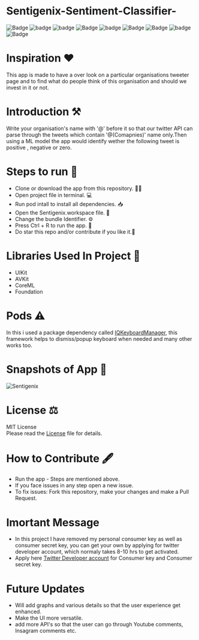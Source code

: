 # Sentigenix-Sentiment-Classifier-

![Badge](https://img.shields.io/badge/Xcode-11.6-green)
![badge](https://img.shields.io/badge/Swift-5.0-red)
![badge](https://img.shields.io/badge/iOS-13-blue)
![Badge](https://img.shields.io/badge/License-MIT-yellow) 
![badge](https://img.shields.io/badge/Platfrom-iOS-orange)
![Badge](https://img.shields.io/badge/Sentiment-Analyser-yellowgreen)
![Badge](https://img.shields.io/badge/Sentiment-App-orange)
![badge](https://img.shields.io/badge/IQKeyboardManager-Swift-red)
![Badge](https://img.shields.io/badge/Swifty-JSON-green)

# Inspiration ❤️

This app is made to have a over look on a particular organisations tweeter page and to find what do people think of this organisation and should we invest in it or not.

# Introduction ⚒  

Write your organisation's name with '@' before it so that our twitter API can parse through the tweets which contain '@(Comapnies)' name only.Then using a ML model the 
app would identify wether the following tweet is positive , negative or zero.

# Steps to run 📲

* Clone or download the app from this repository. 👩‍💻
* Open project file in terminal. 💻
* Run pod intall to install all dependencies. 📥
* Open the Sentigenix.workspace file. 💾
* Change the bundle Identifier. ⚙️
* Press Ctrl + R to run the app. 📲
* Do star this repo and/or contribute if you like it.🙂 


# Libraries Used In Project 📒 

* UIKit <br>
* AVKit
* CoreML
* Foundation

# Pods ⚠️

In this i used a package dependency called [IQKeyboardManager](https://github.com/hackiftekhar/IQKeyboardManager), this framework helps to dismiss/popup keyboard when needed
and many other works too.

# Snapshots of App 📸

![Sentigenix](https://user-images.githubusercontent.com/56252259/92302587-044eff00-ef8b-11ea-94b9-412b3add284c.png)


# License ⚖️  

MIT License<br> Please read the [License](https://github.com/gokulnair2001/Sentigenix-Sentiment-Classifier-/blob/master/LICENSE) file for details.

# How to Contribute 🖋 

* Run the app - Steps are mentioned above.
* If you face issues in any step open a new issue.
* To fix issues: Fork this repository, make your changes and make a Pull Request. 

# Imortant Message 

* In this project I have removed my personal consumer key as well as consumer secret key, you can get your own by applying for twitter developer account, which normaly takes
8-10 hrs to get activated.
* Apply here [Twitter Developer account](https://developer.twitter.com/en) for Consumer key and Consumer secret key.

# Future Updates

* Will add graphs and various details so that the user experience get enhanced.
* Make the UI more versatile.
* add more API's so that the user can go through Youtube comments, Insagram comments etc.
